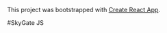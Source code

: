 This project was bootstrapped with [Create React App](https://github.com/facebookincubator/create-react-app).


#SkyGate JS


